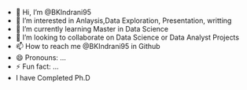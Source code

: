 - 👋 Hi, I’m @BKIndrani95
- 👀 I’m interested in Anlaysis,Data Exploration, Presentation, writting
- 🌱 I’m currently learning Master in Data Science
- 💞️ I’m looking to collaborate on Data Science or Data Analyst Projects
- 📫 How to reach me @BKIndrani95 in Github
- 😄 Pronouns: ...
- ⚡ Fun fact: ...
- I have Completed Ph.D 

<!---
BKIndrani95/BKIndrani95 is a ✨ special ✨ repository because its `README.md` (this file) appears on your GitHub profile.
You can click the Preview link to take a look at your changes.
--->
